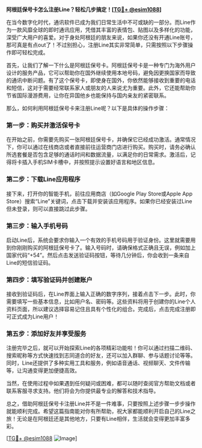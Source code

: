 **阿根廷保号卡怎么注册Line？轻松几步搞定！[[TG💪+ @esim1088](https://t.me/s/esim1088)]**

在当今数字化时代，通讯软件已成为我们日常生活中不可或缺的一部分。而Line作为一款风靡全球的即时通讯应用，凭借其丰富的表情包、贴图以及多样化的功能，深受广大用户的喜爱。对于身处阿根廷的朋友来说，如果你还没有开通Line账号，那可真是有点out了！不过别担心，注册Line其实非常简单，只需按照以下步骤操作即可轻松完成。

首先，让我们了解一下什么是阿根廷保号卡。阿根廷保号卡是一种专门为海外用户设计的服务产品，它可以帮助你在国外继续使用本地号码，避免因更换国家而导致的通讯中断问题。有了这个保号卡，即使身在国外，你依然能够接收到重要的电话和短信，这对于需要经常联系家人或朋友的人来说尤为重要。此外，它还能帮助你节省国际漫游费用，让你在异国他乡也能保持与国内亲友的紧密联系。

那么，如何利用阿根廷保号卡来注册Line呢？以下是具体的操作步骤：

### 第一步：购买并激活保号卡

在开始之前，你需要先购买一张阿根廷保号卡，并确保它已经成功激活。通常情况下，你可以通过在线商店或者直接前往运营商门店进行购买。购买时，请务必确认所选套餐是否包含足够的通话时间和数据流量，以满足你的日常需求。激活后，记得将卡插入手机SIM卡槽中，并按照提示设置好语言和地区信息。

### 第二步：下载Line应用程序

接下来，打开你的智能手机，前往应用商店（如Google Play Store或Apple App Store）搜索“Line”关键词，点击下载并安装该应用程序。如果你已经安装过Line但未登录，则可以直接跳过此步骤。

### 第三步：输入手机号码

启动Line后，系统会要求你输入一个有效的手机号码用于验证身份。这里就需要用到你刚刚购买的阿根廷保号卡了。输入号码时，请确保格式正确且无误，例如加上国家代码“+54”。然后点击发送验证码按钮，等待几分钟后，你会收到一条来自Line的短信验证码。

### 第四步：填写验证码并创建账户

接收到验证码后，在Line界面上输入正确的数字序列，接着点击下一步。此时，你需要填写一些基本信息，比如用户名、密码等。这些资料将用于创建你的Line个人资料页面，所以建议选择容易记住且具有个性化的组合。完成后，点击完成注册即可正式成为Line用户！

### 第五步：添加好友并享受服务

注册完毕之后，就可以开始探索Line的各项精彩功能啦！你可以通过扫描二维码、搜索昵称等方式快速找到志同道合的好友，还可以加入群聊、参与话题讨论等等。同时，Line还提供了多种实用工具和服务，例如语音通话、视频聊天、文件传输等，让沟通变得更加便捷高效。

当然，在使用过程中如果遇到任何疑问或困难，都可以随时查阅官方帮助文档或者联系客服寻求支持。他们将会为你提供最专业的解答和技术指导。

总之，借助阿根廷保号卡注册Line并不是一件难事，只要按照上述步骤一步步操作就能顺利完成。希望这篇指南能对你有所帮助，祝大家都能顺利开启自己的Line之旅！无论是在阿根廷还是其他地方，只要有Line相伴，生活就会变得更加丰富多彩。

[[TG💪+ @esim1088](https://t.me/s/esim1088) ![Image](https://i.postimg.cc/4NQfJmqS/Snipaste-2025-05-13-00-14-12.png)]